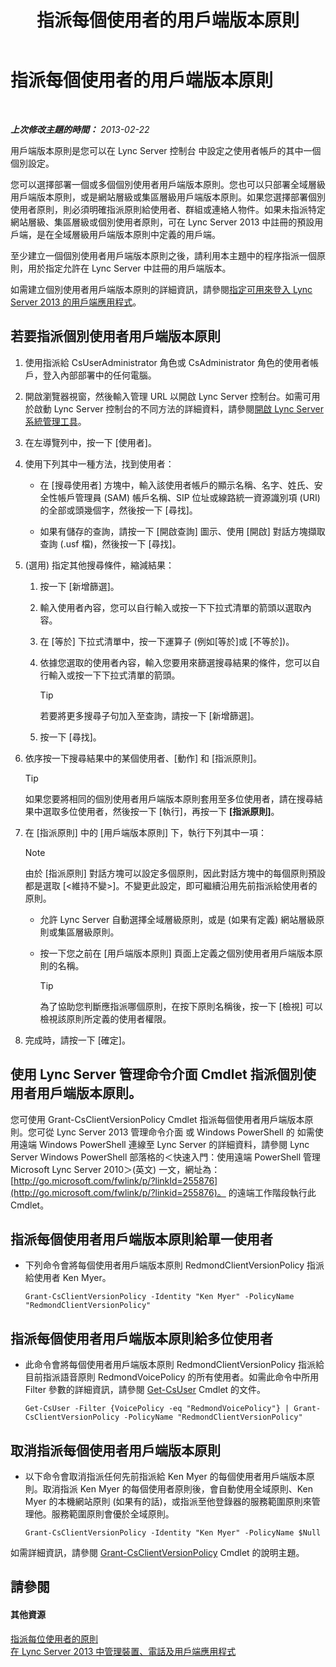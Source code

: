 ﻿---
title: 指派每個使用者的用戶端版本原則
TOCTitle: 指派每個使用者的用戶端版本原則
ms:assetid: f7e8ba2f-62dc-4e7d-8b63-682986f10240
ms:mtpsurl: https://technet.microsoft.com/zh-tw/library/Gg182607(v=OCS.15)
ms:contentKeyID: 49292855
ms.date: 08/24/2015
mtps_version: v=OCS.15
ms.translationtype: HT
---

# 指派每個使用者的用戶端版本原則

 

_**上次修改主題的時間：** 2013-02-22_

用戶端版本原則是您可以在 Lync Server 控制台 中設定之使用者帳戶的其中一個個別設定。

您可以選擇部署一個或多個個別使用者用戶端版本原則。您也可以只部署全域層級用戶端版本原則，或是網站層級或集區層級用戶端版本原則。如果您選擇部署個別使用者原則，則必須明確指派原則給使用者、群組或連絡人物件。如果未指派特定網站層級、集區層級或個別使用者原則，可在 Lync Server 2013 中註冊的預設用戶端，是在全域層級用戶端版本原則中定義的用戶端。

至少建立一個個別使用者用戶端版本原則之後，請利用本主題中的程序指派一個原則，用於指定允許在 Lync Server 中註冊的用戶端版本。

如需建立個別使用者用戶端版本原則的詳細資訊，請參閱[指定可用來登入 Lync Server 2013 的用戶端應用程式](lync-server-2013-specifying-the-client-applications-that-can-be-used-to-log-on-to-lync-server-2013.md)。

## 若要指派個別使用者用戶端版本原則

1.  使用指派給 CsUserAdministrator 角色或 CsAdministrator 角色的使用者帳戶，登入內部部署中的任何電腦。

2.  開啟瀏覽器視窗，然後輸入管理 URL 以開啟 Lync Server 控制台。如需可用於啟動 Lync Server 控制台的不同方法的詳細資料，請參閱[開啟 Lync Server 系統管理工具](lync-server-2013-open-lync-server-administrative-tools.md)。

3.  在左導覽列中，按一下 \[使用者\]。

4.  使用下列其中一種方法，找到使用者：
    
      - 在 \[搜尋使用者\] 方塊中，輸入該使用者帳戶的顯示名稱、名字、姓氏、安全性帳戶管理員 (SAM) 帳戶名稱、SIP 位址或線路統一資源識別項 (URI) 的全部或頭幾個字，然後按一下 \[尋找\]。
    
      - 如果有儲存的查詢，請按一下 \[開啟查詢\] 圖示、使用 \[開啟\] 對話方塊擷取查詢 (.usf 檔)，然後按一下 \[尋找\]。

5.  (選用) 指定其他搜尋條件，縮減結果：
    
    1.  按一下 \[新增篩選\]。
    
    2.  輸入使用者內容，您可以自行輸入或按一下下拉式清單的箭頭以選取內容。
    
    3.  在 \[等於\] 下拉式清單中，按一下運算子 (例如\[等於\]或 \[不等於\])。
    
    4.  依據您選取的使用者內容，輸入您要用來篩選搜尋結果的條件，您可以自行輸入或按一下下拉式清單的箭頭。
        
        > [!TIP]  
        > 若要將更多搜尋子句加入至查詢，請按一下 [新增篩選]。
    
    5.  按一下 \[尋找\]。

6.  依序按一下搜尋結果中的某個使用者、\[動作\] 和 \[指派原則\]。
    
    > [!TIP]
    > 如果您要將相同的個別使用者用戶端版本原則套用至多位使用者，請在搜尋結果中選取多位使用者，然後按一下 [執行]，再按一下 <strong>[指派原則]</strong>。


7.  在 \[指派原則\] 中的 \[用戶端版本原則\] 下，執行下列其中一項：
    
    > [!NOTE]  
    > 由於 [指派原則] 對話方塊可以設定多個原則，因此對話方塊中的每個原則預設都是選取 [&lt;維持不變&gt;]。不變更此設定，即可繼續沿用先前指派給使用者的原則。
    
    
      - 允許 Lync Server 自動選擇全域層級原則，或是 (如果有定義) 網站層級原則或集區層級原則。
    
      - 按一下您之前在 \[用戶端版本原則\] 頁面上定義之個別使用者用戶端版本原則的名稱。
        
        > [!TIP]  
        > 為了協助您判斷應指派哪個原則，在按下原則名稱後，按一下 [檢視] 可以檢視該原則所定義的使用者權限。


8.  完成時，請按一下 \[確定\]。

## 使用 Lync Server 管理命令介面 Cmdlet 指派個別使用者用戶端版本原則。

您可使用 Grant-CsClientVersionPolicy Cmdlet 指派每個使用者用戶端版本原則。您可從 Lync Server 2013 管理命令介面 或 Windows PowerShell 的 如需使用遠端 Windows PowerShell 連線至 Lync Server 的詳細資料，請參閱 Lync Server Windows PowerShell 部落格的＜快速入門：使用遠端 PowerShell 管理 Microsoft Lync Server 2010＞(英文) 一文，網址為：[http://go.microsoft.com/fwlink/p/?linkId=255876](http://go.microsoft.com/fwlink/p/?linkid=255876)。 的遠端工作階段執行此 Cmdlet。

## 指派每個使用者用戶端版本原則給單一使用者

  - 下列命令會將每個使用者用戶端版本原則 RedmondClientVersionPolicy 指派給使用者 Ken Myer。
    
        Grant-CsClientVersionPolicy -Identity "Ken Myer" -PolicyName "RedmondClientVersionPolicy"

## 指派每個使用者用戶端版本原則給多位使用者

  - 此命令會將每個使用者用戶端版本原則 RedmondClientVersionPolicy 指派給目前指派語音原則 RedmondVoicePolicy 的所有使用者。如需此命令中所用 Filter 參數的詳細資訊，請參閱 [Get-CsUser](https://docs.microsoft.com/en-us/powershell/module/skype/Get-CsUser) Cmdlet 的文件。
    
        Get-CsUser -Filter {VoicePolicy -eq "RedmondVoicePolicy"} | Grant-CsClientVersionPolicy -PolicyName "RedmondClientVersionPolicy"

## 取消指派每個使用者用戶端版本原則

  - 以下命令會取消指派任何先前指派給 Ken Myer 的每個使用者用戶端版本原則。取消指派 Ken Myer 的每個使用者原則後，會自動使用全域原則、Ken Myer 的本機網站原則 (如果有的話)，或指派至他登錄器的服務範圍原則來管理他。服務範圍原則會優於全域原則。
    
        Grant-CsClientVersionPolicy -Identity "Ken Myer" -PolicyName $Null

如需詳細資訊，請參閱 [Grant-CsClientVersionPolicy](https://docs.microsoft.com/en-us/powershell/module/skype/Grant-CsClientVersionPolicy) Cmdlet 的說明主題。

## 請參閱

#### 其他資源

[指派每位使用者的原則](lync-server-2013-assigning-per-user-policies.md)  
[在 Lync Server 2013 中管理裝置、電話及用戶端應用程式](lync-server-2013-managing-devices-phones-and-client-applications.md)

